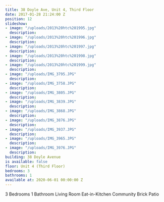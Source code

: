 ```yaml
---
title: 38 Doyle Ave, Unit 4, Third Floor
date: 2017-01-28 21:24:00 Z
position: 12
slideshow:
- image: "/uploads/2013%20htc%201995.jpg"
  description: 
- image: "/uploads/2013%20htc%201996.jpg"
  description: 
- image: "/uploads/2013%20htc%201997.jpg"
  description: 
- image: "/uploads/2013%20htc%201998.jpg"
  description: 
- image: "/uploads/2013%20htc%201999.jpg"
  description: 
- image: "/uploads/IMG_3795.JPG"
  description: 
- image: "/uploads/IMG_3758.JPG"
  description: 
- image: "/uploads/IMG_3805.JPG"
  description: 
- image: "/uploads/IMG_3839.JPG"
  description: 
- image: "/uploads/IMG_3868.JPG"
  description: 
- image: "/uploads/IMG_3876.JPG"
  description: 
- image: "/uploads/IMG_3937.JPG"
  description: 
- image: "/uploads/IMG_3965.JPG"
  description: 
- image: "/uploads/IMG_3976.JPG"
  description: 
building: 38 Doyle Avenue
is available: false
floor: Unit 4 (Third Floor)
bedrooms: 3
bathrooms: 1
available at: 2020-06-01 00:00:00 Z
---
```


3 Bedrooms
1 Bathroom
Living Room
Eat-in-Kitchen
Community Brick Patio
